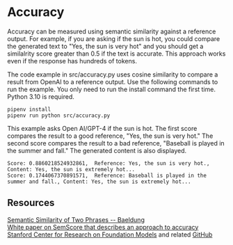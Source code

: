 # Accuracy

Accuracy can be measured using semantic similarity against a reference output.  For example, if you are asking if the sun is hot, you could compare the generated text to "Yes, the sun is very hot" and you should get a similalrity score greater than 0.5 if the text is accurate. This approach works even if the response has hundreds of tokens.

The code example in src/accuracy.py uses cosine similarity to compare a result from OpenAI to a reference output. Use the following commands to run the example. You only need to run the install command the first time. Python 3.10 is required.

```
pipenv install
pipenv run python src/accuracy.py
```

This example asks Open AI/GPT-4 if the sun is hot.  The first score compares the result to a good reference, "Yes, the sun is very hot." The second score compares the result to a bad reference, "Baseball is played in the summer and fall." The generated content is also displayed.

```
Score: 0.8860218524932861,  Reference: Yes, the sun is very hot., Content: Yes, the sun is extremely hot...
Score: 0.1744067370891571,  Reference: Baseball is played in the summer and fall., Content: Yes, the sun is extremely hot...
```

## Resources

[Semantic Similarity of Two Phrases -- Baeldung](https://www.baeldung.com/cs/semantic-similarity-of-two-phrases)  
[White paper on SemScore that describes an approach to accuracy](https://huggingface.co/papers/2401.17072)  
[Stanford Center for Research on Foundation Models](https://crfm.stanford.edu/helm/lite/latest/#/) and related [GitHub](https://github.com/stanford-crfm)  
